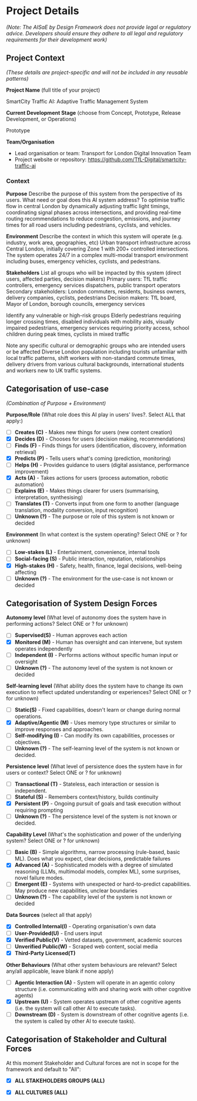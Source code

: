 # Project Details
*(Note: The AISaE by Design Framework does not provide legal or regulatory advice. Developers should ensure they adhere to all legal and regulatory requirements for their development work)*


## Project Context
*(These details are project-specific and will not be included in any reusable patterns)*

**Project Name** (full title of your project)
<!--%PROJ_NAME-->SmartCity Traffic AI: Adaptive Traffic Management System

**Current Development Stage** (choose from Concept, Prototype, Release Development, or Operations)
<!--%CURRENT_STAGE-->Prototype

**Team/Organisation**
- Lead organisation or team: Transport for London Digital Innovation Team
- Project website or repository: https://github.com/TfL-Digital/smartcity-traffic-ai

### Context

**Purpose**
Describe the purpose of this system from the perspective of its users. What need or goal does this AI system address?
To optimise traffic flow in central London by dynamically adjusting traffic light timings, coordinating signal phases across intersections, and providing real-time routing recommendations to reduce congestion, emissions, and journey times for all road users including pedestrians, cyclists, and vehicles.

**Environment**
Describe the context in which this system will operate (e.g. industry, work area, geographies, etc)
Urban transport infrastructure across Central London, initially covering Zone 1 with 200+ controlled intersections. The system operates 24/7 in a complex multi-modal transport environment including buses, emergency vehicles, cyclists, and pedestrians.

**Stakeholders**
List all groups who will be impacted by this system (direct users, affected parties, decision makers)
Primary users: TfL traffic controllers, emergency services dispatchers, public transport operators
Secondary stakeholders: London commuters, residents, business owners, delivery companies, cyclists, pedestrians
Decision makers: TfL board, Mayor of London, borough councils, emergency services

Identify any vulnerable or high-risk groups
Elderly pedestrians requiring longer crossing times, disabled individuals with mobility aids, visually impaired pedestrians, emergency services requiring priority access, school children during peak times, cyclists in mixed traffic

Note any specific cultural or demographic groups who are intended users or be affected
Diverse London population including tourists unfamiliar with local traffic patterns, shift workers with non-standard commute times, delivery drivers from various cultural backgrounds, international students and workers new to UK traffic systems.

## Categorisation of use-case

*(Combination of Purpose + Environment)*

**Purpose/Role** (What role does this AI play in users' lives?. Select ALL that apply:)
<!--%PURPOSE_CODE-->
- [ ] **Creates (C)** - Makes new things for users (new content creation)
- [x] **Decides (D)** - Chooses for users (decision making, recommendations)
- [ ] **Finds (F)** - Finds things for users (identification, discovery, information retrieval)
- [x] **Predicts (P)** - Tells users what's coming (prediction, monitoring)
- [ ] **Helps (H)** - Provides guidance to users (digital assistance, performance improvement)
- [x] **Acts (A)** - Takes actions for users (process automation, robotic automation)
- [ ] **Explains (E)** - Makes things clearer for users (summarising, interpretation, synthesising)
- [ ] **Translates (T)** - Converts input from one form to another (language translation, modality conversion, input recognition)
- [ ] **Unknown (?)** - The purpose or role of this system is not known or decided

**Environment** (In what context is the system operating? Select ONE or ? for unknown)
<!--%ENVIRONMENT_CODE-->
- [ ] **Low-stakes (L)** - Entertainment, convenience, internal tools
- [ ] **Social-facing (S)** - Public interaction, reputation, relationships
- [x] **High-stakes (H)** - Safety, health, finance, legal decisions, well-being affecting
- [ ] **Unknown (?)** - The environment for the use-case is not known or decided

## Categorisation of System Design Forces

**Autonomy level** (What level of autonomy does the system have in performing actions? Select ONE or ? for unknown)
<!--%AUTONOMY_CODE-->
- [ ] **Supervised(S)** - Human approves each action
- [x] **Monitored (M)** - Human has oversight and can intervene, but system operates independently
- [ ] **Independent (I)** - Performs actions without specific human input or oversight
- [ ] **Unknown (?)** - The autonomy level of the system is not known or decided

**Self-learning level** (What ability does the system have to change its own execution to reflect updated understanding or experiences? Select ONE or ? for unknown)
<!--%SELF_LEARNING_CODE-->
- [ ] **Static(S)** - Fixed capabilities, doesn't learn or change during normal operations.
- [x] **Adaptive/Agentic (M)** - Uses memory type structures or similar to improve responses and approaches.
- [ ] **Self-modifying (I)** - Can modify its own capabilities, processes or objectives.
- [ ] **Unknown (?)** - The self-learning level of the system is not known or decided.

**Persistence level** (What level of persistence does the system have in for users or context? Select ONE or ? for unknown)
<!--%PERSISTENCE_CODE-->
- [ ] **Transactional (T)** - Stateless, each interaction or session is independent.
- [ ] **Stateful (S)** - Remembers context/history, builds continuity
- [x] **Persistent (P)** - Ongoing pursuit of goals and task execution without requiring prompting
- [ ] **Unknown (?)** - The persistence level of the system is not known or decided.

**Capability Level** (What's the sophistication and power of the underlying system? Select ONE or ? for unknown)
<!--%CAPABILITY_CODE-->
- [ ] **Basic (B)** - Simple algorithms, narrow processing (rule-based, basic ML). Does what you expect, clear decisions, predictable failures
- [x] **Advanced (A)** - Sophisticated models with a degree of simulated reasoning (LLMs, multimodal models, complex ML), some surprises, novel failure modes. 
- [ ] **Emergent (E)** - Systems with unexpected or hard-to-predict capabilities. May produce new capabilities, unclear boundaries 
- [ ] **Unknown (?)** - The capability level of the system is not known or decided

**Data Sources** (select all that apply)
<!--%DATA_CODE-->
- [x] **Controlled Internal(I)** - Operating organisation's own data
- [ ] **User-Provided(U)** - End users input
- [x] **Verified Public(V)** - Vetted datasets, government, academic sources
- [ ] **Unverified Public(W)** - Scraped web content, social media
- [x] **Third-Party Licensed(T)**

**Other Behaviours** (What other system behaviours are relevant? Select any/all applicable, leave blank if none apply)
<!--%OTHER_SYS_CODE-->
- [ ] **Agentic Interaction (A)** - System will operate in an agentic colony structure (i.e. communicating with and sharing work with other cognitive agents)
- [x] **Upstream (U)** - System operates upstream of other cognitive agents (i.e. the system will call other AI to execute tasks).
- [ ] **Downstream (D)** - System is downstream of other cognitive agents (i.e. the system is called by other AI to execute tasks).

## Categorisation of Stakeholder and Cultural Forces

At this moment Stakeholder and Cultural forces are not in scope for the framework and default to "All":

<!--%CAPABILITY_CODE-->
- [X] **ALL STAKEHOLDERS GROUPS (ALL)**

<!--%CULTURES_CODE-->
- [X] **ALL CULTURES (ALL)**